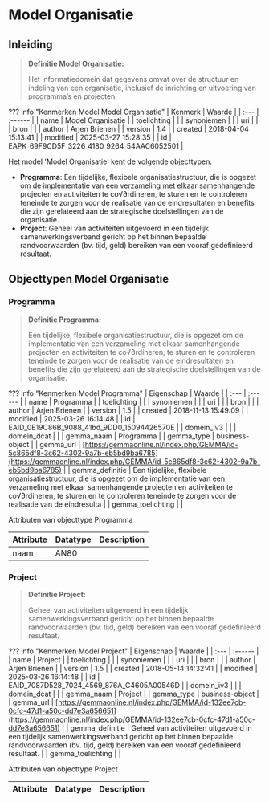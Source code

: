 # Model Organisatie
## Inleiding
> **Definitie Model Organisatie:** 
>
> Het informatiedomein dat gegevens omvat over de structuur en indeling van een organisatie, inclusief de inrichting en uitvoering van programma’s en projecten.

??? info "Kenmerken Model Model Organisatie"
    | Kenmerk | Waarde |
    | :--- | :------ |
    | name | Model Organisatie |
    | toelichting |  |
    | synoniemen |  |
    | uri |  |
    | bron |  |
    | author | Arjen Brienen |
    | version | 1.4 |
    | created | 2018-04-04 15:13:41 |
    | modified | 2025-03-27 15:28:35 |
    | id | EAPK_69F9CD5F_3226_4180_9264_54AAC6052501 |
    

Het model 'Model Organisatie' kent de volgende objecttypen:

* **Programma**: Een tijdelijke, flexibele organisatiestructuur, die is opgezet om de implementatie van een verzameling met elkaar samenhangende projecten en activiteiten te co√∂rdineren, te sturen en te controleren teneinde te zorgen voor de realisatie van de eindresultaten en benefits die zijn gerelateerd aan de strategische doelstellingen van de organisatie.
* **Project**: Geheel van activiteiten uitgevoerd in een tijdelijk samenwerkingsverband gericht op het binnen bepaalde randvoorwaarden (bv. tijd, geld) bereiken van een vooraf gedefinieerd resultaat.


## Objecttypen Model Organisatie


### Programma
> **Definitie Programma:** 
>
> Een tijdelijke, flexibele organisatiestructuur, die is opgezet om de implementatie van een verzameling met elkaar samenhangende projecten en activiteiten te co√∂rdineren, te sturen en te controleren teneinde te zorgen voor de realisatie van de eindresultaten en benefits die zijn gerelateerd aan de strategische doelstellingen van de organisatie.

??? info "Kenmerken Model Programma"
    | Eigenschap | Waarde |
    | :--- | :------ |
    | name | Programma |
    | toelichting |  |
    | synoniemen |  |
    | uri |  |
    | bron |  |
    | author | Arjen Brienen |
    | version | 1.5 |
    | created | 2018-11-13 15:49:09 |
    | modified | 2025-03-26 16:14:48 |
    | id | EAID_0E19C86B_9088_41bd_9DD0_15094426570E |
    | domein_iv3 |  |
    | domein_dcat |  |
    | gemma_naam | Programma |
    | gemma_type | business-object |
    | gemma_url | [https://gemmaonline.nl/index.php/GEMMA/id-5c865df8-3c62-4302-9a7b-eb5bd9ba6785](https://gemmaonline.nl/index.php/GEMMA/id-5c865df8-3c62-4302-9a7b-eb5bd9ba6785) |
    | gemma_definitie | Een tijdelijke, flexibele organisatiestructuur, die is opgezet om de implementatie van een verzameling met elkaar samenhangende projecten en activiteiten te co√∂rdineren, te sturen en te controleren teneinde te zorgen voor de realisatie van de eindresulta |
    | gemma_toelichting |  |
    

Attributen van objecttype Programma

| Attribute | Datatype | Description |
| :--- | :--- | :--- |
| naam | AN80 |  |



### Project
> **Definitie Project:** 
>
> Geheel van activiteiten uitgevoerd in een tijdelijk samenwerkingsverband gericht op het binnen bepaalde randvoorwaarden (bv. tijd, geld) bereiken van een vooraf gedefinieerd resultaat.

??? info "Kenmerken Model Project"
    | Eigenschap | Waarde |
    | :--- | :------ |
    | name | Project |
    | toelichting |  |
    | synoniemen |  |
    | uri |  |
    | bron |  |
    | author | Arjen Brienen |
    | version | 1.5 |
    | created | 2018-05-14 14:32:41 |
    | modified | 2025-03-26 16:14:48 |
    | id | EAID_7087D528_7024_4569_876A_C4605A00546D |
    | domein_iv3 |  |
    | domein_dcat |  |
    | gemma_naam | Project |
    | gemma_type | business-object |
    | gemma_url | [https://gemmaonline.nl/index.php/GEMMA/id-132ee7cb-0cfc-47d1-a50c-dd7e3a656651](https://gemmaonline.nl/index.php/GEMMA/id-132ee7cb-0cfc-47d1-a50c-dd7e3a656651) |
    | gemma_definitie | Geheel van activiteiten uitgevoerd in een tijdelijk samenwerkingsverband gericht op het binnen bepaalde randvoorwaarden (bv. tijd, geld) bereiken van een vooraf gedefinieerd resultaat. |
    | gemma_toelichting |  |
    

Attributen van objecttype Project

| Attribute | Datatype | Description |
| :--- | :--- | :--- |





